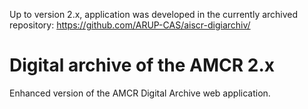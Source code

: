 Up to version 2.x, application was developed in the currently archived repository: https://github.com/ARUP-CAS/aiscr-digiarchiv/

# Digital archive of the AMCR 2.x
Enhanced version of the AMCR Digital Archive web application.

